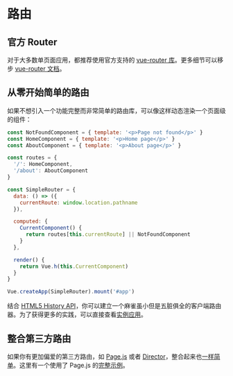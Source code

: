 # 路由

## 官方 Router

对于大多数单页面应用，都推荐使用官方支持的 [vue-router 库](https://github.com/vuejs/vue-router)。更多细节可以移步 [vue-router 文档](https://router.vuejs.org/)。

## 从零开始简单的路由

如果不想引入一个功能完整而非常简单的路由库，可以像这样动态渲染一个页面级的组件：

```js
const NotFoundComponent = { template: '<p>Page not found</p>' }
const HomeComponent = { template: '<p>Home page</p>' }
const AboutComponent = { template: '<p>About page</p>' }

const routes = {
  '/': HomeComponent,
  '/about': AboutComponent
}

const SimpleRouter = {
  data: () => ({
    currentRoute: window.location.pathname
  }),

  computed: {
    CurrentComponent() {
      return routes[this.currentRoute] || NotFoundComponent
    }
  },

  render() {
    return Vue.h(this.CurrentComponent)
  }
}

Vue.createApp(SimpleRouter).mount('#app')
```

结合 [HTML5 History API](https://developer.mozilla.org/zh-CN/docs/Web/API/History_API/Working_with_the_History_API)，你可以建立一个麻雀虽小但是五脏俱全的客户端路由器。为了获得更多的实践，可以直接查看[实例应用](https://github.com/phanan/vue-3.0-simple-routing-example)。

## 整合第三方路由

如果你有更加偏爱的第三方路由，如 [Page.js](https://github.com/visionmedia/page.js) 或者 [Director](https://github.com/flatiron/director)，整合起来也[一样简单](https://github.com/phanan/vue-3.0-simple-routing-example/compare/master...pagejs)。这里有一个使用了 Page.js 的[完整示例](https://github.com/phanan/vue-3.0-simple-routing-example/tree/pagejs)。

